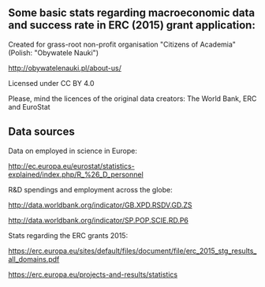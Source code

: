 Some basic stats regarding macroeconomic data and success rate in ERC (2015) grant application:
----------------------------------------------------------------------------------------------

Created for grass-root non-profit organisation "Citizens of Academia" (Polish: "Obywatele Nauki")

http://obywatelenauki.pl/about-us/

Licensed under CC BY 4.0

Please, mind the licences of the original data creators: The World Bank, ERC and EuroStat


Data sources
------------

Data on employed in science in Europe:

http://ec.europa.eu/eurostat/statistics-explained/index.php/R_%26_D_personnel

R&D spendings and employment across the globe:

http://data.worldbank.org/indicator/GB.XPD.RSDV.GD.ZS

http://data.worldbank.org/indicator/SP.POP.SCIE.RD.P6

Stats regarding the ERC grants 2015:

https://erc.europa.eu/sites/default/files/document/file/erc_2015_stg_results_all_domains.pdf

https://erc.europa.eu/projects-and-results/statistics

